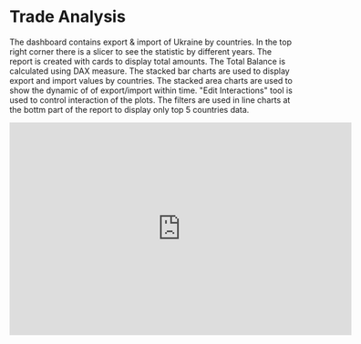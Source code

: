 # Trade Analysis

The dashboard contains export & import of Ukraine by countries. In the top right corner there is a slicer to see the statistic by different years.
The report is created with cards to display total amounts. The Total Balance is calculated using DAX measure.
The stacked bar charts are used to display export and import values by countries. The stacked area charts are used to show the dynamic of of export/import within time.
"Edit Interactions" tool is used to control interaction of the plots. The filters are used in line charts at the bottm part of the report to display only top 5 countries data. 


<iframe title="Ukrainian Export with EU" width="600" height="373.5" src="https://app.powerbi.com/view?r=eyJrIjoiNTJjZWQ5MmItZTRhZi00MTlmLTlkYmQtZmE3ODlhOGEzZjI0IiwidCI6ImE3ZDFlODY5LTJhYjctNDE2Ni04YjQ4LTQzNjcwNjk5Y2Q0NyJ9" frameborder="0" allowFullScreen="true"></iframe>
